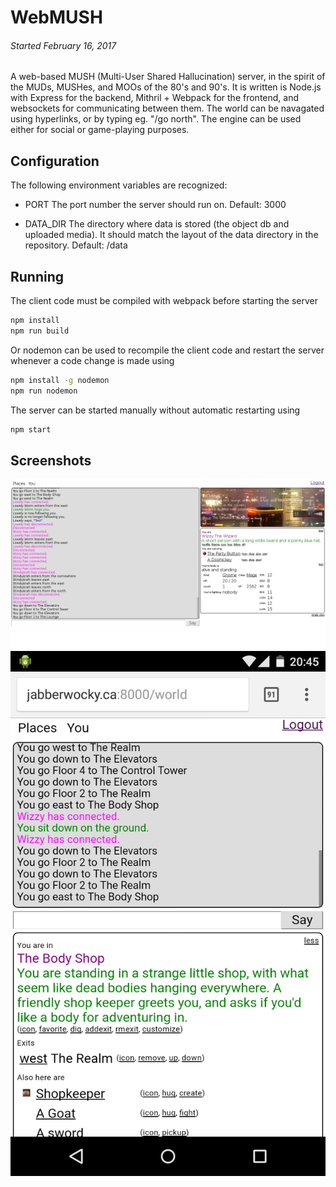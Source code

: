 
WebMUSH
=======

###### *Started February 16, 2017*

A web-based MUSH (Multi-User Shared Hallucination) server, in the spirit of the MUDs, MUSHes, and MOOs of the 80's and
90's. It is written is Node.js with Express for the backend, Mithril + Webpack for the frontend, and websockets for
communicating between them. The world can be navagated using hyperlinks, or by typing eg. "/go north". The engine can
be used either for social or game-playing purposes. 

Configuration
-------------

The following environment variables are recognized:

* PORT      The port number the server should run on.  Default: 3000

* DATA_DIR  The directory where data is stored (the object db and uploaded media).  It should match the layout of the data
            directory in the repository.  Default: <repo>/data

Running
-------

The client code must be compiled with webpack before starting the server
```sh
npm install
npm run build
```

Or nodemon can be used to recompile the client code and restart the server whenever a code change is made using
```sh
npm install -g nodemon
npm run nodemon
```
 
The server can be started manually without automatic restarting using
```sh
npm start
```

Screenshots
-----------

![](images/Screenshot_2017-04-28-20-41-21.png)
![](images/Screenshot_2017-04-28-20-45-49.png)

